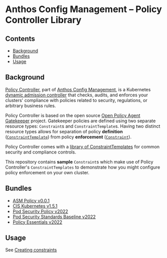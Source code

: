 # Anthos Config Management – Policy Controller Library

## Contents
- [Background](#background)
- [Bundles](#bundles)
- [Usage](#usage)

## Background

[Policy Controller](https://cloud.google.com/anthos-config-management/docs/concepts/policy-controller), part of [Anthos Config Management](https://cloud.google.com/anthos-config-management/), is a Kubernetes [dynamic admission controller](https://kubernetes.io/docs/reference/access-authn-authz/extensible-admission-controllers/) that checks, audits, and enforces your clusters' compliance with policies related to security, regulations, or arbitrary business rules.

Policy Controller is based on the open source [Open Policy Agent Gatekeeper](https://github.com/open-policy-agent/gatekeeper) project. Gatekeeper policies are defined using two separate resource types: `Constraint`s and `ConstraintTemplate`s. Having two distinct resource types allows for separation of policy **definition** ([`ConstraintTemplate`](https://cloud.google.com/anthos-config-management/docs/concepts/policy-controller#constraint_templates)) from policy **enforcement** ([`Constraint`](https://cloud.google.com/anthos-config-management/docs/concepts/policy-controller#constraints)).

Policy Controller comes with a [library of ConstraintTemplates](https://cloud.google.com/anthos-config-management/docs/reference/constraint-template-library) for common security and compliance controls.

This repository contains **sample** `Constraint`s which make use of Policy Controller's `ConstraintTemplates` to demonstrate how you might configure policy enforcement on your own cluster.

## Bundles

- [ASM Policy v0.0.1](./bundles/asm-policy-v0.0.1)
- [CIS Kubernetes v1.5.1](./bundles/cis-k8s-v1.5.1)
- [Pod Security Policy v2022](./bundles/psp-v2022)
- [Pod Security Standards Baseline v2022](./bundles/pss-baseline-v2022)
- [Policy Essentials v2022](./bundles/policy-essentials-v2022)

## Usage

See [Creating constraints](https://cloud.google.com/anthos-config-management/docs/how-to/creating-constraints)
